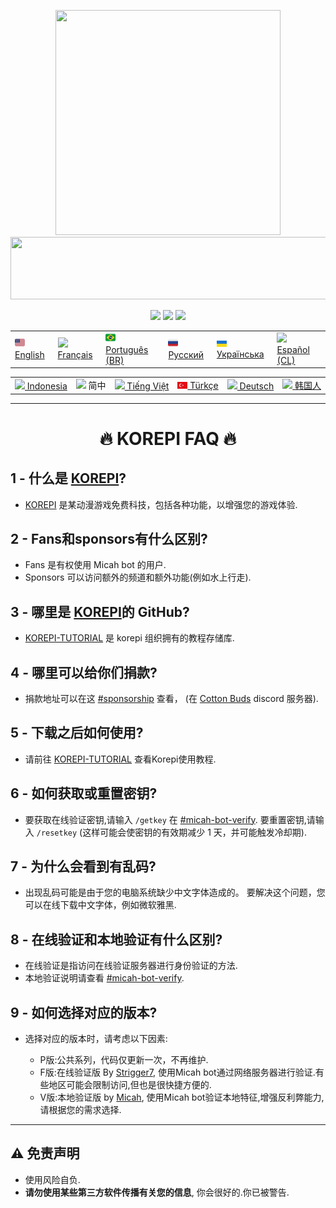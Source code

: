 <p align="center">
  <a href="#"><img width="360" height="360" src="https://media.discordapp.net/attachments/1033549666769449002/1107009612210765955/matches.png"></a>
  <a href="#"><img width="650" height="100" src="https://share.creavite.co/FBkHy3zbN4CgWCr0.gif"></a>
</p>

<p align="center">
	<a href="https://github.com/Korepi/keyauth-cpp-library/releases"><img src="https://img.shields.io/github/downloads/Korepi/keyauth-cpp-library/total.svg?style=for-the-badge&color=darkcyan"></a>
	<a href="https://github.com/Korepi/Korepi/graphs/contributors"><img src="https://img.shields.io/github/contributors/Korepi/Korepi?style=for-the-badge&color=darkcyan"></a>
	<a href="https://discord.gg/cottonbuds"><img src="https://img.shields.io/discord/440536354544156683?label=Discord&logo=discord&style=for-the-badge&color=darkviolet"></a>
</p>

<div align="center">
<table>
  <tr>
    <td valign="center"><a href="README.md"><img src="https://github.com/twitter/twemoji/blob/master/assets/svg/1f1fa-1f1f8.svg" width="16"/> English</td>
    <td valign="center"><a href="README_fr-fr.md"><img src="https://em-content.zobj.net/thumbs/160/twitter/154/flag-for-france_1f1eb-1f1f7.png" width="16"/> Français</td>
    <td valign="center"><a href="README_pt-br.md"><img src="https://github.com/twitter/twemoji/blob/master/assets/svg/1f1e7-1f1f7.svg" width="16"/> Português (BR)</td>
    <td valign="center"><a href="README_ru-ru.md"><img src="https://github.com/twitter/twemoji/blob/master/assets/svg/1f1f7-1f1fa.svg" width="16"/> Русский</a></td>
    <td valign="center"><a href="README_ua-ua.md"><img src="https://github.com/Andrew1397/Ukraine/blob/main/Flag_of_Ukraine.png" width="16"/> Українська</a></td>
    <td valign="center"><a href="README_es-cl.md"><img src="https://twemoji.maxcdn.com/v/13.0.0/svg/1f1e8-1f1f1.svg" width="16"/> Español (CL)</td>
      
  </tr>
</table>
</div>
<div align="center">
<table>
  <tr>
    <td valign="center"><a href="README_id-id.md"><img src="https://em-content.zobj.net/thumbs/120/twitter/351/flag-indonesia_1f1ee-1f1e9.png" width="16"/> Indonesia</td>
    <td valign="center"><img src="https://em-content.zobj.net/thumbs/120/twitter/351/flag-china_1f1e8-1f1f3.png" width="16"/> 简中</a></td> 
    <td valign="center"><a href="README_vi-vn.md"><img src="https://em-content.zobj.net/thumbs/120/twitter/351/flag-vietnam_1f1fb-1f1f3.png" width="16"/> Tiếng Việt </a></td>
    <td valign="center"><a href="README_tr-tr.md"><img src="https://raw.githubusercontent.com/hampusborgos/country-flags/ba2cf4101bf029d2ada26da2f95121de74581a4d/svg/tr.svg" width="16"/> Türkçe </a></td>
    <td valign="center"><a href="README_de-de.md"><img src="https://cdn.jsdelivr.net/gh/twitter/twemoji/assets/svg/1f1e9-1f1ea.svg" width="16"/> Deutsch</td>
    <td valign="center"><a href="README_ko-kr.md"><img src="https://upload.wikimedia.org/wikipedia/commons/thumb/0/09/Flag_of_South_Korea.svg/800px-Flag_of_South_Korea.svg.png?20230620164129" width="16"/> 韩国人</td>
  </tr>
</table>
</div>
	    
---
<div align="center">
  
# 🔥 KOREPI FAQ 🔥

</div>

## 1 - 什么是 [KOREPI](https://github.com/Korepi/Korepi)?

- [KOREPI](https://github.com/Korepi/Korepi) 是某动漫游戏免费科技，包括各种功能，以增强您的游戏体验.

## 2 - Fans和sponsors有什么区别?

- Fans 是有权使用 Micah bot 的用户.
- Sponsors 可以访问额外的频道和额外功能(例如水上行走).

## 3 - 哪里是 [KOREPI](https://github.com/Korepi/Korepi)的 GitHub?

- [KOREPI-TUTORIAL](https://github.com/Korepi/Korepi-Tutorial) 是 korepi 组织拥有的教程存储库.

## 4 - 哪里可以给你们捐款?

- 捐款地址可以在这 ⁠[#sponsorship](https://discord.com/channels/1069057220802781265/1097565269985071205) 查看， (在 [Cotton Buds](https://discord.gg/cottonbuds) discord 服务器).

## 5 - 下载之后如何使用?

- 请前往 [KOREPI-TUTORIAL](https://github.com/Korepi/Korepi-Tutorial) 查看Korepi使用教程.

## 6 - 如何获取或重置密钥?

- 要获取在线验证密钥,请输入 `/getkey` 在 ⁠[#micah-bot-verify](https://discord.com/channels/1069057220802781265/1109781322005741658). 要重置密钥,请输入 `/resetkey` (这样可能会使密钥的有效期减少 1 天，并可能触发冷却期).

## 7 - 为什么会看到有乱码?

- 出现乱码可能是由于您的电脑系统缺少中文字体造成的。 要解决这个问题，您可以在线下载中文字体，例如微软雅黑.

## 8 - 在线验证和本地验证有什么区别?

- 在线验证是指访问在线验证服务器进行身份验证的方法.
- 本地验证说明请查看 [#micah-bot-verify](https://discord.com/channels/1069057220802781265/1109781322005741658).

## 9 - 如何选择对应的版本?

- 选择对应的版本时，请考虑以下因素:

   + P版:公共系列，代码仅更新一次，不再维护.
   + F版:在线验证版 By [Strigger7](https://github.com/Strigger7), 使用Micah bot通过网络服务器进行验证.有些地区可能会限制访问,但也是很快捷方便的.
   + V版:本地验证版 by [Micah](https://github.com/Micah123321), 使用Micah bot验证本地特征,增强反利弊能力,请根据您的需求选择.

---

## ⚠ 免责声明

- 使用风险自负.
- **请勿使用某些第三方软件传播有关您的信息**, 你会很好的.你已被警告.
